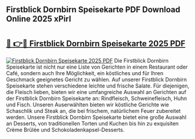## Firstblick Dornbirn Speisekarte PDF Download Online 2025 xPirI

# <h2><a href="http://gcd4k7.nevu.top/?p=Firstblick+Dornbirn+Speisekarte">🔗 👉🔴 Firstblick Dornbirn Speisekarte 2025 PDF</a></h2>

[![Firstblick Dornbirn Speisekarte 2025 PDF](https://i.imgur.com/dBaPXMq.png)](http://gcd4k7.nevu.top/?p=Firstblick+Dornbirn+Speisekarte)
Die Firstblick Dornbirn Speisekarte ist nicht nur eine Liste von Gerichten in einem Restaurant oder Café, sondern auch Ihre Möglichkeit, ein köstliches und für Ihren Geschmack geeignetes Gericht zu wählen. Auf unserer Firstblick Dornbirn Speisekarte stehen verschiedene leichte und frische Salate. Für diejenigen, die Fleisch lieben, bieten wir eine umfangreiche Auswahl an Gerichten auf der Firstblick Dornbirn Speisekarte an: Rindfleisch, Schweinefleisch, Huhn und Fisch. Unseren Auserwählten bieten wir köstliche Gerichte wie Schaschlik und Steak an, die bei frischem, natürlichem Feuer zubereitet werden. Unsere Firstblick Dornbirn Speisekarte bietet eine große Auswahl an Desserts, von traditionellen Torten und Kuchen bis hin zu exquisiten Crème Brûlée und Schokoladenkapsel-Desserts.

